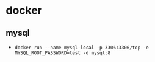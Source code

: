 # docker

## mysql
* `docker run --name mysql-local -p 3306:3306/tcp -e MYSQL_ROOT_PASSWORD=test -d mysql:8`
